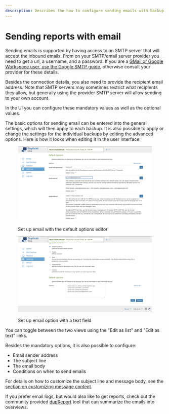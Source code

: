 ```yaml
---
description: Describes the how to configure sending emails with backup details
---
```


# Sending reports with email

Sending emails is supported by having access to an SMTP server that will accept the inbound emails. From on your SMTP/email server provider you need to get a url, a username, and a password. If you are a [GMail or Google Workspace user, use the Google SMTP guide](https://support.google.com/a/answer/176600), otherwise consult your provider for these details.

Besides the connection details, you also need to provide the recipient email address. Note that SMTP servers may sometimes restrict what recipients they allow, but generally using the provider SMTP server will allow sending to your own account.

In the UI you can configure these mandatory values as well as the optional values.

The basic options for sending email can be entered into the general settings, which will then apply to each backup. It is also possible to apply or change the settings for the individual backups by editing the advanced options. Here is how it looks when editing it in the user interface:

<div>

<figure><img src="../../.gitbook/assets/Screenshot 2024-11-20 at 08.54.04.png" alt=""><figcaption><p>Set up email with the default options editor</p></figcaption></figure>

 

<figure><img src="../../.gitbook/assets/Screenshot 2024-11-20 at 08.54.14.png" alt=""><figcaption><p>Set up email option with a text field</p></figcaption></figure>

</div>

You can toggle between the two views using the "Edit as list" and "Edit as text" links.

Besides the mandatory options, it is also possible to configure:

* Email sender address
* The subject line
* The email body
* Conditions on when to send emails

For details on how to customize the subject line and message body, see the [section on customizing message content](custom-message-content.md).

If you prefer email logs, but would also like to get reports, check out the community provided [dupReport](https://forum.duplicati.com/t/announcing-dupreport-a-duplicati-email-report-summary-generator/1116) tool that can summarize the emails into overviews.
